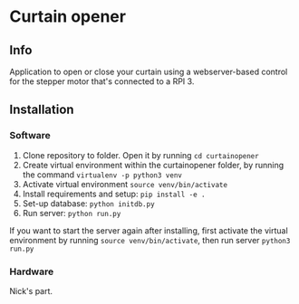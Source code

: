 # Curtain opener

## Info
Application to open or close your curtain using a webserver-based control for the stepper motor that's connected to a RPI 3.

## Installation

### Software
1. Clone repository to folder. Open it by running `cd curtainopener`
2. Create virtual environment within the curtainopener folder, by running the command `virtualenv -p python3 venv`
3. Activate virtual environment `source venv/bin/activate`
4. Install requirements and setup: `pip install -e .`
5. Set-up database: `python initdb.py`
6. Run server: `python run.py`

If you want to start the server again after installing, first activate the virtual environment by running `source venv/bin/activate`, then run server `python3 run.py`

### Hardware
Nick's part.